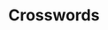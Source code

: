 
# Crosswords


<div id="all-crosswords"></div>
<!-- <div class="container">

<div class="puzzle">

</div>
<h2>Across</h2>
<ol>
    <li>Across ere that has something to do with clues.</li>
    <li>Across ere that has something to do with clues.</li>
    <li>Across ere that has something to do with clues.</li>
    <li>Across ere that has something to do with clues.</li>
    <li>Across ere that has something to do with clues.</li>
    <li>Across ere that has something to do with clues.</li>
    <li>Across ere that has something to do with clues.</li>
    <li>Across ere that has something to do with clues.</li>
    <li>Across ere that has something to do with clues.</li>
    <li>Across ere that has something to do with clues.</li>
    <li>Across ere that has something to do with clues.</li>
</ol>

<h2>Down</h2>
<ol>
    <li>Down that has something to do with clues.</li>
    <li>Down that has something to do with clues.</li>
    <li>Down that has something to do with clues.</li>
    <li>Down that has something to do with clues.</li>
    <li>Down that has something to do with clues.</li>
    <li>Down that has something to do with clues.</li>
    <li>Down that has something to do with clues.</li>
    <li>Down that has something to do with clues.</li>
    <li>Down that has something to do with clues.</li>
    <li>Down that has something to do with clues.</li>
    <li>Down that has something to do with clues.</li>
</ol>
</div>
<br>
<div class="container">

<div class="puzzle">

</div>
<h2>Across</h2>
<ol>
    <li>Across ere that has something to do with clues.</li>
    <li>Across ere that has something to do with clues.</li>
    <li>Across ere that has something to do with clues.</li>
    <li>Across ere that has something to do with clues.</li>
    <li>Across ere that has something to do with clues.</li>
    <li>Across ere that has something to do with clues.</li>
    <li>Across ere that has something to do with clues.</li>
    <li>Across ere that has something to do with clues.</li>
    <li>Across ere that has something to do with clues.</li>
    <li>Across ere that has something to do with clues.</li>
    <li>Across ere that has something to do with clues.</li>
</ol>

<h2>Down</h2>
<ol>
    <li>Down that has something to do with clues.</li>
    <li>Down that has something to do with clues.</li>
    <li>Down that has something to do with clues.</li>
    <li>Down that has something to do with clues.</li>
    <li>Down that has something to do with clues.</li>
    <li>Down that has something to do with clues.</li>
    <li>Down that has something to do with clues.</li>
    <li>Down that has something to do with clues.</li>
    <li>Down that has something to do with clues.</li>
    <li>Down that has something to do with clues.</li>
    <li>Down that has something to do with clues.</li>
</ol>
</div> -->
<style>

.puzzle {
    width: 300px;
    height: 300px;
    background-color: black;
}
.container {
    background-color: gray;
    column-count: 3;
    padding: 10px;
}
.crossword {
    background-color: white;
    column-count: 2;
    border: 1px solid black;
}
.board {
    background-color: yellow;
}
.all-clues {
    background-color: orange;
}
.clue-box {

}
td {
    width: 40px;
    height: 40px;
}
.blocked {
    background-color: black;
}
input {
    width: 40px;
    height: 40px;
    font-size: 30px;
    text-align: center;
    font-weight: bold;
    border: none;
    padding: none;

}
.number {
    position: absolute;
    color: blue;
}
</style>

<script>

/*
Algorithm for assigning numbers to squares

Start in top left, proceed across each row.
If the square is not part of an existing across, it becomes the start of an across
If the square is not part of an existing down, it becomes the start of a down.

1(a,d) 2(d) 3(d)
4(a)  
5(a)

"part of an existing across" == there exists a white space immediately left
"part of an existing down" == there exists a white space immediately above

add_numbers(grid: bool[][]) -> {
    across: {
        1: [0, 0],
        4: [0, 1],
        5: [0, 2],
    },
    down: {
        1: [0, 0],
        2: [1, 0],
        3: [2, 0],
    }
}

"Please highlight 2 down" -> "starts at [1,0]"

Maybe we want to compute full bounds for each clue.

How do I want to encode a crossword in the densest way possible?

For clicking a clue and highlighting the correct squares:
    We need a mapping from [num][dir] -> [r][c] and then we can
    run across/down from there.
For clicking a square and highlighting the correct clue, this
 is a one to many relationship where a square can be part of
 a down and an across. We can encode by [r][c] -> [across#, down#],
 and then cycle between them on repeated clicks. No state necessary,
  just swap the order of those elements each click.



starts = {}
For each row r:
    for each col c:


*/

// index is [0 .. n]
function renderCrossword(crossword, index) {
    const div = document.createElement('div');
    div.classList.add('crossword');
    renderBoard(div, crossword.board, index);
    addCheckRevealButtons(div, crossword.board, index);
    renderClues(div, crossword.clues, index);
    document.getElementById('all-crosswords').appendChild(div);
}

function addCheckRevealButtons(parent, board, index) {
    const check = document.createElement('button');
    check.textContent = 'Check';
    check.onclick = () => { checkCrossword(board, index); };
    parent.appendChild(check);

    const reveal = document.createElement('button');
    reveal.textContent = 'Reveal';
    reveal.onclick = () => { revealCrossword(board, index); };
    parent.appendChild(reveal);
}

function renderClues(parent, clues, index) {
    for (const direction of ['across', 'down']) {
        const clueTitle = document.createElement('h2');
        clueTitle.appendChild(document.createTextNode(
            `${direction[0].toUpperCase()}${direction.substring(1)}`)
        );
        parent.appendChild(clueTitle);
        const ol = document.createElement('ol');
        parent.appendChild(ol);
        for (const [num, phrase] of Object.entries(clues[direction])) {
            const li = document.createElement('li');
            li.appendChild(document.createTextNode(`${phrase}`));
            li.value = num;
            ol.appendChild(li);
        }
    }
}

const inputId = (index, row, col) => `input_${index}_${row}_${col}`;

function renderBoard(parent, board, index) {
    const table = document.createElement('table');
    table.classList.add('board');
    parent.appendChild(table);


    const isStartOfWord = (r, c) => {
        return  r == 0 || c == 0 ||
                board[r - 1][c] == '*' ||
                board[r][c - 1] == '*';
    };

    let i = 1;
    for (let rowIdx = 0; rowIdx < board.length; ++rowIdx) {
        const rowElement = table.insertRow(rowIdx);
        for (let colIdx = 0; colIdx < board[rowIdx].length; ++colIdx) {
            const td = rowElement.insertCell(colIdx);
            if (board[rowIdx][colIdx] == '*') {
                td.className = 'blocked';
            } else {

                if (isStartOfWord(rowIdx, colIdx)) {
                    const number = document.createElement('span');
                    number.classList.add('number');
                    number.appendChild(document.createTextNode(`${i}`));
                    td.appendChild(number);
                    ++i;
                }

                const input = document.createElement('input');
                input.setAttribute('type', 'text');
                input.maxLength = 1;
                input.id = inputId(index, rowIdx, colIdx);
                input.onchange = (e) => {
                    input.parentElement.style.backgroundColor = 'white';
                };
                input.onfocus = (e) => {
                    console.log('input focus: ' + input.id);
                };
                input.onclick = (e) => {
                    console.log('input onclick: ' + input.id);
                };
                td.appendChild(input);


            }
        }
    }
}

function checkCrossword(board, index) {
    console.log(`checking board ${board} idx ${index}`);
    for (let rowIdx = 0; rowIdx < board.length; ++rowIdx) {
        for (let colIdx = 0; colIdx < board[rowIdx].length; ++colIdx) {
            if (board[rowIdx][colIdx] != '*') {
                const input = document.getElementById(inputId(index, rowIdx, colIdx));
                if (input.value == board[rowIdx][colIdx]) {
                    input.parentElement.style.backgroundColor = 'green';
                } else {
                    input.parentElement.style.backgroundColor = 'red';
                }
            }
        }
    }
}

function revealCrossword(board, index) {
    console.log(`checking board ${board} idx ${index}`);
    for (let rowIdx = 0; rowIdx < board.length; ++rowIdx) {
        for (let colIdx = 0; colIdx < board[rowIdx].length; ++colIdx) {
            if (board[rowIdx][colIdx] != '*') {
                const input = document.getElementById(inputId(index, rowIdx, colIdx));
                input.value = board[rowIdx][colIdx];
                input.parentElement.style.backgroundColor = 'brown';
            }
        }
    }
}


const crosswords = [{
    board: [
        ['*', 'a', 'b', 'r'],
        ['c', 'p', '*', 'q'],
        ['e', 'f', 'r', '*'],
    ],
    clues: {
        across: {
            1: 'First two letters',
            2: 'Third letter',
            3: 'Fourth letter',
            4: 'E and F'
        },
        down: {
            1: 'First letter',
            2: 'B for brian',
            3: 'hol up'
        }
    }
}];

for (let i = 0; i < crosswords.length; ++i) {
    renderCrossword(crosswords[i], i);
}


/*
const table = document.getElementById('crossword');

for (let rowIdx = 0; rowIdx < crossword.board.length; rowIdx++) {
    const rowElement = table.insertRow(rowIdx);
    for (let colIdx = 0; colIdx < crossword.board[rowIdx].length; colIdx++) {
        const square = rowElement.insertCell(colIdx);
        const number = document.createElement('span');
        number.innerHTML = rowIdx;
        number.className = 'number';
        square.appendChild(number);
        square.appendChild(document.createTextNode(crossword.board[rowIdx][colIdx]));
    }
}

const writeClues = (direction) => {
    for (const [num, phrase] of Object.entries(crossword.clues[direction])) {
        console.log(`${num}${direction}: ${phrase}`)
    }
};

writeClues('down');
writeClues('across');
*/
</script>
